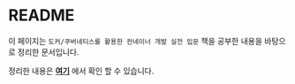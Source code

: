 # README

이 페이지는 `도커/쿠버네티스를 활용한 컨네이너 개발 실전 입문` 책을 공부한 내용을 바탕으로 정리한 문서입니다.

정리한 내용은 [**여기**](https://dydtjr1128.gitbook.io/understanding-docker/) 에서 확인 할 수 있습니다.


